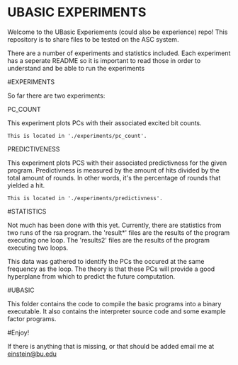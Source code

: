 # UBASIC EXPERIMENTS

Welcome to the UBasic Experiements (could also be experience) repo! This 
repository is to share files to be tested on the ASC system.

There are a number of experiments and statistics included. Each experiment
has a seperate README so it is important to read those in order to understand
and be able to run the experiments


#EXPERIMENTS

So far there are two experiments:

PC_COUNT

This experiment plots PCs with their associated excited bit counts.

	This is located in './experiments/pc_count'.

PREDICTIVENESS
	
This experiment plots PCS with their associated predictivness for the
given program. Predictivness is measured by the amount of hits divided by the
total amount of rounds. In other words, it's the percentage of rounds that
yielded a hit.

	This is located in './experiments/predictivness'.

#STATISTICS

Not much has been done with this yet. Currently, there are statistics
from two runs of the rsa program. the 'result*' files are the results of the
program executing one loop. The 'results2' files are the results of the program
executing two loops.

This data was gathered to identify the PCs the occured at the same 
frequency as the loop. The theory is that these PCs will provide a good
hyperplane from which to predict the future computation.


#UBASIC

This folder contains the code to compile the basic programs into a binary executable. It also contains the interpreter source code and some example factor programs.


#Enjoy!

If there is anything that is missing, or that should be added email me at
einstein@bu.edu
